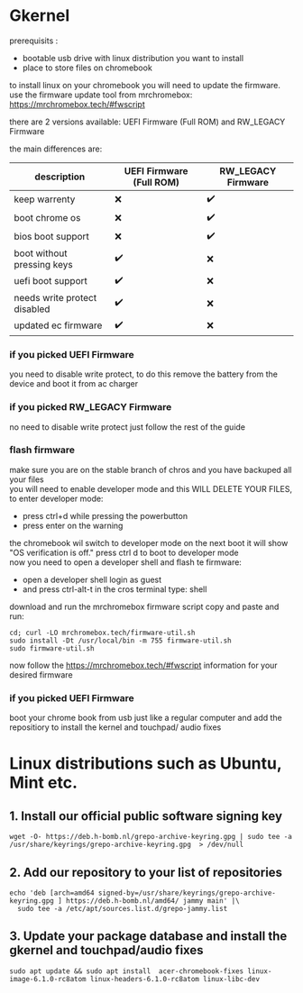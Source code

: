 # Gkernel


prerequisits : 
- bootable usb drive with linux distribution you want to install
- place to store files on chromebook


to install linux on your chromebook you will need to update the firmware.
use the  firmware update tool from mrchromebox: https://mrchromebox.tech/#fwscript

there are 2 versions available: UEFI Firmware (Full ROM) and RW_LEGACY Firmware

the main differences are: 

| description |UEFI Firmware (Full ROM) |RW_LEGACY Firmware |
| ----------- | ----------- |  ----------- | 
|keep warrenty | ❌ |✔️|
|boot chrome os |❌|✔️|
|bios boot support |❌  |✔️ |
|boot without pressing keys |✔️ |❌ |
|uefi boot support |✔️ |❌ |
|needs write protect disabled |✔️ |❌ |
|updated ec firmware|✔️|❌|


  
### if you picked UEFI Firmware
you need to disable write protect, to do this remove the battery from the device and boot it from ac charger 

### if you picked RW_LEGACY Firmware
no need to disable write protect just follow the rest of the guide


### flash firmware
make sure you are on the stable branch of chros and you have backuped all your files\
you will need to enable developer mode and this WILL DELETE YOUR FILES,\
to enter developer mode:
 - press ctrl+d while pressing the powerbutton
 - press enter on the warning

the chromebook wil switch to developer mode
on the next boot it will show "OS verification is off." press ctrl d to boot to developer mode\
now you need to open a developer shell and flash te firmware:
- open a developer shell login as guest
- and press ctrl-alt-t in the cros terminal type: shell

download and run the mrchromebox firmware script copy and paste and run: 
```
cd; curl -LO mrchromebox.tech/firmware-util.sh
sudo install -Dt /usr/local/bin -m 755 firmware-util.sh
sudo firmware-util.sh
```

now follow the https://mrchromebox.tech/#fwscript information for your desired firmware


### if you picked UEFI Firmware

boot your chrome book from usb just like a regular computer
and add the repositiory to install the kernel and touchpad/ audio fixes

# Linux distributions such as Ubuntu, Mint etc.

## 1. Install our official public software signing key
```
wget -O- https://deb.h-bomb.nl/grepo-archive-keyring.gpg | sudo tee -a /usr/share/keyrings/grepo-archive-keyring.gpg  > /dev/null
```
## 2. Add our repository to your list of repositories
```
echo 'deb [arch=amd64 signed-by=/usr/share/keyrings/grepo-archive-keyring.gpg ] https://deb.h-bomb.nl/amd64/ jammy main' |\
  sudo tee -a /etc/apt/sources.list.d/grepo-jammy.list
```
## 3. Update your package database and install the gkernel and touchpad/audio fixes
```
sudo apt update && sudo apt install  acer-chromebook-fixes linux-image-6.1.0-rc8atom linux-headers-6.1.0-rc8atom linux-libc-dev
```
